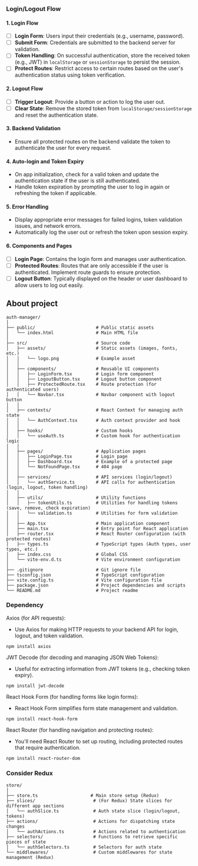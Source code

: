 ### Login/Logout Flow

#### 1. **Login Flow**
   - [ ] **Login Form**: Users input their credentials (e.g., username, password).
   - [ ] **Submit Form**: Credentials are submitted to the backend server for validation.
   - [ ] **Token Handling**: On successful authentication, store the received token (e.g., JWT) in `localStorage` or `sessionStorage` to persist the session.
   - [ ] **Protect Routes**: Restrict access to certain routes based on the user's authentication status using token verification.

#### 2. **Logout Flow**
   - [ ] **Trigger Logout**: Provide a button or action to log the user out.
   - [ ] **Clear State**: Remove the stored token from `localStorage/sessionStorage` and reset the authentication state.

#### 3. **Backend Validation**
   - Ensure all protected routes on the backend validate the token to authenticate the user for every request.

#### 4. **Auto-login and Token Expiry**
   - On app initialization, check for a valid token and update the authentication state if the user is still authenticated.
   - Handle token expiration by prompting the user to log in again or refreshing the token if applicable.

#### 5. **Error Handling**
   - Display appropriate error messages for failed logins, token validation issues, and network errors.
   - Automatically log the user out or refresh the token upon session expiry.

#### 6. **Components and Pages**
   - [ ] **Login Page**: Contains the login form and manages user authentication.
   - [ ] **Protected Routes**: Routes that are only accessible if the user is authenticated. Implement route guards to ensure protection.
   - [ ] **Logout Button**: Typically displayed on the header or user dashboard to allow users to log out easily.

## About project

```
auth-manager/
│
├── public/                       # Public static assets
│   └── index.html                # Main HTML file
│
├── src/                          # Source code
│   ├── assets/                   # Static assets (images, fonts, etc.)
│   │   └── logo.png              # Example asset
│   │
│   ├── components/               # Reusable UI components
│   │   ├── LoginForm.tsx         # Login form component
│   │   ├── LogoutButton.tsx      # Logout button component
│   │   ├── ProtectedRoute.tsx    # Route protection (for authenticated users)
│   │   └── Navbar.tsx            # Navbar component with logout button
│   │
│   ├── contexts/                 # React Context for managing auth state
│   │   └── AuthContext.tsx       # Auth context provider and hook
│   │
│   ├── hooks/                    # Custom hooks
│   │   └── useAuth.ts            # Custom hook for authentication logic
│   │
│   ├── pages/                    # Application pages
│   │   ├── LoginPage.tsx         # Login page
│   │   ├── Dashboard.tsx         # Example of a protected page
│   │   └── NotFoundPage.tsx      # 404 page
│   │
│   ├── services/                 # API services (login/logout)
│   │   └── authService.ts        # API calls for authentication (login, logout, token handling)
│   │
│   ├── utils/                    # Utility functions
│   │   ├── tokenUtils.ts         # Utilities for handling tokens (save, remove, check expiration)
│   │   └── validation.ts         # Utilities for form validation
│   │
│   ├── App.tsx                   # Main application component
│   ├── main.tsx                  # Entry point for React application
│   ├── router.tsx                # React Router configuration (with protected routes)
│   ├── types.ts                  # TypeScript types (Auth types, user types, etc.)
│   ├── index.css                 # Global CSS
│   └── vite-env.d.ts             # Vite environment configuration
│
├── .gitignore                    # Git ignore file
├── tsconfig.json                 # TypeScript configuration
├── vite.config.ts                # Vite configuration file
├── package.json                  # Project dependencies and scripts
└── README.md                     # Project readme
```

### Dependency

Axios (for API requests):
   * Use Axios for making HTTP requests to your backend API for login, logout, and token validation.
   
   ```npm install axios```

JWT Decode (for decoding and managing JSON Web Tokens):
  * Useful for extracting information from JWT tokens (e.g., checking token expiry).
   
   ```npm install jwt-decode```

React Hook Form (for handling forms like login forms):
   * React Hook Form simplifies form state management and validation.

   ```npm install react-hook-form```


React Router (for handling navigation and protecting routes):
   * You'll need React Router to set up routing, including protected routes that require authentication.

   ```npm install react-router-dom```

### Consider Redux

```
store/
│
├── store.ts                    # Main store setup (Redux)
├── slices/                      # (For Redux) State slices for different app sections
│   └── authSlice.ts             # Auth state slice (login/logout, tokens)
├── actions/                     # Actions for dispatching state changes
│   └── authActions.ts           # Actions related to authentication
├── selectors/                   # Functions to retrieve specific pieces of state
│   └── authSelectors.ts         # Selectors for auth state
└── middlewares/                 # Custom middlewares for state management (Redux)
```

